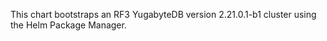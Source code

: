 This chart bootstraps an RF3 YugabyteDB version 2.21.0.1-b1 cluster using the Helm Package Manager.
